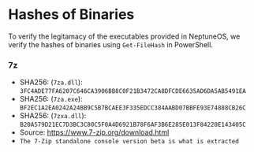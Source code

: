 # Hashes of Binaries

To verify the legitamacy of the executables provided in NeptuneOS, we verify the hashes of binaries using `Get-FileHash` in PowerShell.


### 7z
- SHA256: (`7za.dll`): `3FC4ADE77FA6207C646CA3906BB8C0F21B3472CA8DFCDE6635AD6DA5AB5491EA`
- SHA256: (`7za.exe`): `BF2EC1A2EA0242A24BB9C5B7BCAEE3F335EDCC384AABD07BBFE93E74888CB26C`
- SHA256: (`7zxa.dll`): `B20A579D21EC7D3BC3C80C5F0A4D6921B78F6AF3B6E285E013F84220E143405C`
- Source: https://www.7-zip.org/download.html
- `The 7-Zip standalone console version beta is what is extracted`
